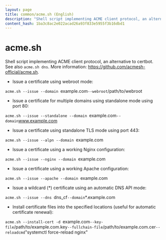 ```yaml
---
layout: page
title: common/acme.sh (English)
description: "Shell script implementing ACME client protocol, an alternative to certbot."
content_hash: 1ba3c8ac2e022acad26a93f833e5955f3b16dbd1
---
```

# acme.sh

Shell script implementing ACME client protocol, an alternative to certbot.
See also `acme.sh dns`.
More information: <https://github.com/acmesh-official/acme.sh>.

- Issue a certificate using webroot mode:

`acme.sh --issue --domain `<span class="tldr-var badge badge-pill bg-dark-lm bg-white-dm text-white-lm text-dark-dm font-weight-bold">example.com</span>` --webroot `<span class="tldr-var badge badge-pill bg-dark-lm bg-white-dm text-white-lm text-dark-dm font-weight-bold">/path/to/webroot</span>

- Issue a certificate for multiple domains using standalone mode using port 80:

`acme.sh --issue --standalone --domain `<span class="tldr-var badge badge-pill bg-dark-lm bg-white-dm text-white-lm text-dark-dm font-weight-bold">example.com</span>` --domain `<span class="tldr-var badge badge-pill bg-dark-lm bg-white-dm text-white-lm text-dark-dm font-weight-bold">www.example.com</span>

- Issue a certificate using standalone TLS mode using port 443:

`acme.sh --issue --alpn --domain `<span class="tldr-var badge badge-pill bg-dark-lm bg-white-dm text-white-lm text-dark-dm font-weight-bold">example.com</span>

- Issue a certificate using a working Nginx configuration:

`acme.sh --issue --nginx --domain `<span class="tldr-var badge badge-pill bg-dark-lm bg-white-dm text-white-lm text-dark-dm font-weight-bold">example.com</span>

- Issue a certificate using a working Apache configuration:

`acme.sh --issue --apache --domain `<span class="tldr-var badge badge-pill bg-dark-lm bg-white-dm text-white-lm text-dark-dm font-weight-bold">example.com</span>

- Issue a wildcard (\*) certificate using an automatic DNS API mode:

`acme.sh --issue --dns `<span class="tldr-var badge badge-pill bg-dark-lm bg-white-dm text-white-lm text-dark-dm font-weight-bold">dns_cf</span>` --domain `<span class="tldr-var badge badge-pill bg-dark-lm bg-white-dm text-white-lm text-dark-dm font-weight-bold">*.example.com</span>

- Install certificate files into the specified locations (useful for automatic certificate renewal):

`acme.sh --install-cert -d `<span class="tldr-var badge badge-pill bg-dark-lm bg-white-dm text-white-lm text-dark-dm font-weight-bold">example.com</span>` --key-file `<span class="tldr-var badge badge-pill bg-dark-lm bg-white-dm text-white-lm text-dark-dm font-weight-bold">/path/to/example.com.key</span>` --fullchain-file `<span class="tldr-var badge badge-pill bg-dark-lm bg-white-dm text-white-lm text-dark-dm font-weight-bold">/path/to/example.com.cer</span>` --reloadcmd `<span class="tldr-var badge badge-pill bg-dark-lm bg-white-dm text-white-lm text-dark-dm font-weight-bold">"systemctl force-reload nginx"</span>
